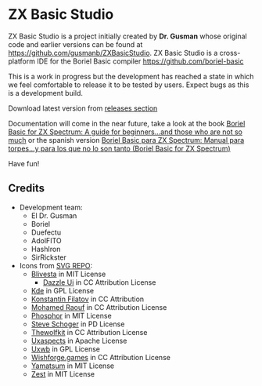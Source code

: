 # ZX Basic Studio
ZX Basic Studio is a project initially created by **Dr. Gusman** whose original code and earlier versions can be found at https://github.com/gusmanb/ZXBasicStudio.
ZX Basic Studio is a cross-platform IDE for the Boriel Basic compiler https://github.com/boriel-basic

This is a work in progress but the development has reached a state in which we feel comfortable to release it to be tested by users.
Expect bugs as this is a development build.

Download latest version from [releases section](https://github.com/boriel-basic/ZXBasicStudio/releases)

Documentation will come in the near future, take a look at the book [Boriel Basic for ZX Spectrum: A guide for beginners…and those who are not so much](https://www.amazon.co.uk/dp/B0DBF4BHXY) or the spanish version [Boriel Basic para ZX Spectrum: Manual para torpes...y para los que no lo son tanto (Boriel Basic for ZX Spectrum)](https://www.amazon.es/Boriel-Basic-para-ZX-Spectrum/dp/B0CQD65FXZ)

Have fun!

## Credits
- Development team:
  - El Dr. Gusman
  - Boriel
  - Duefectu
  - AdolFITO 
  - HashIron
  - SirRickster
- Icons from [SVG REPO](https://www.svgrepo.com/):
  - <a href="https://github.com/blivesta/flexicon?ref=svgrepo.com" target="_blank">Blivesta</a> in MIT License
	- <a href="https://dazzleui.gumroad.com/l/dazzleiconsfree?ref=svgrepo.com" target="_blank">Dazzle Ui</a> in CC Attribution License
  - <a href="https://github.com/KDE/krita?ref=svgrepo.com" target="_blank">Kde</a> in GPL License
  - <a href="https://www.figma.com/@thinkcly?ref=svgrepo.com" target="_blank">Konstantin Filatov</a> in CC Attribution
  - <a href="https://dribbble.com/Mohamed_Raouf?ref=svgrepo.com" target="_blank">Mohamed Raouf</a> in CC Attribution License
  - <a href="https://github.com/phosphor-icons/phosphor-icons?ref=svgrepo.com" target="_blank">Phosphor</a> in MIT License
  - <a href="https://www.zondicons.com/?ref=svgrepo.com" target="_blank">Steve Schoger</a> in PD License
  - <a href="https://www.figma.com/@thewolfkit?ref=svgrepo.com" target="_blank">Thewolfkit</a> in CC Attribution License
  - <a href="https://github.com/UXAspects/UXAspects?ref=svgrepo.com" target="_blank">Uxaspects</a> in Apache License
  - <a href="https://github.com/uxwb/icons?ref=svgrepo.com" target="_blank">Uxwb</a> in GPL License
  - <a href="https://www.wishforge.games/?ref=svgrepo.com" target="_blank">Wishforge.games</a> in CC Attribution License
  - <a href="https://github.com/yamatsum/nonicons?ref=svgrepo.com" target="_blank">Yamatsum</a> in MIT License
  - <a href="https://github.com/32pixelsCo/zest-icons/blob/master/packages/zest-free/LICENSE.md?ref=svgrepo.com" target="_blank">Zest</a> in MIT License
